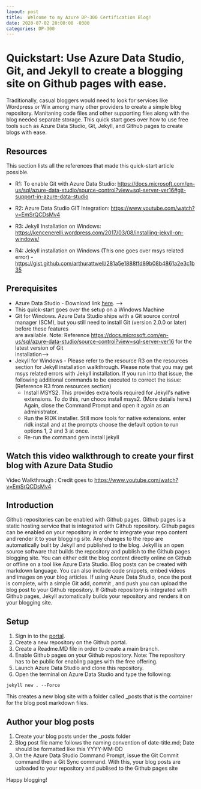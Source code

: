 ```yaml
---
layout: post
title:  Welcome to my Azure DP-300 Certification Blog!
date: 2020-07-02 20:00:00 -0300
categories: DP-300
---
```


# Quickstart: Use Azure Data Studio, Git, and Jekyll to create a blogging site on Github pages with ease.

<!-- 2. Introductory paragraph 
Required. Lead with a light intro that describes what the article covers. Answer the 
fundamental “why would I want to know this?” question. Keep it short.
-->

Traditionally, casual bloggers would need to look for services like Wordpress or Wix among many other providers to create a simple blog repository. Manitaning code files and other supporting files along with the blog needed separate storage. This quick start goes over how to use free tools such as Azure Data Studio, Git, Jekyll, and Github pages to create blogs with ease. 

## Resources

This section lists all the references that made this quick-start article possible. 
* R1: To enable Git with Azure Data Studio: https://docs.microsoft.com/en-us/sql/azure-data-studio/source-control?view=sql-server-ver16#git-support-in-azure-data-studio

* R2:  Azure Data Studio GIT Integration: https://www.youtube.com/watch?v=EmSrQCDsMv4

* R3: Jekyll Installation on Windows: https://kencenerelli.wordpress.com/2017/03/08/installing-jekyll-on-windows/

* R4: Jekyll installation on Windows (This one goes over msys related error) - https://gist.github.com/arthurattwell/281a5e1888ffd89b08b4861a2e3c1b35 

## Prerequisites

- Azure Data Studio - Download link [here](https://docs.microsoft.com/en-us/sql/azure-data-studio/download-azure-data-studio?view=sql-server-ver16). -->
- This quick-start goes over the setup on a Windows Machine 
- Git for Windows. Azure Data Studio ships with a Git source control manager (SCM), but you still need to install Git (version 2.0.0 or later) before these features   
  are available. Note: Reference https://docs.microsoft.com/en-us/sql/azure-data-studio/source-control?view=sql-server-ver16 for the latest version of Git   
  installation-->
- Jekyll for Windows - Please refer to the resource R3 on the resources section for Jekyll installation walkthrough. Please note that you may get msys related errors 
  with Jekyll installation. If you run into that issue, the following additional commands to be executed to correct the issue: (Reference R3 from resources section)
  *  Install MSYS2. This provides extra tools required for Jekyll's native extensions. To do this, run choco install msys2. (More details here.) Again, close the 
     Command Prompt and open it again as an administrator.
  * Run the RIDK installer. Still more tools for native extensions. enter ridk install and at the prompts choose the default option to run options 1, 2 and 3 at once. 
  * Re-run the command gem install jekyll


## Watch this video walkthrough to create your first blog with Azure Data Studio

Video Walkthrough : Credit goes to https://www.youtube.com/watch?v=EmSrQCDsMv4

## Introduction

Github repositories can be enabled with Github pages. Github pages is a static hosting service that is integrated with Github repository. Github pages can be enabled on your repository in order to integrate your repo content and render it to your blogging site. Any changes to the repo are automatically built  by Jekyll and published to the blog. Jekyll is an open source software that builds the repository and publish to the Github pages blogging site. You can either edit the blog content directly online on Github or offline on a tool like Azure Data Studio. Blog posts can be created with markdown language. You can also include code snippets, embed  videos and images on your blog  articles. If using  Azure Data Studio, once  the post is complete, with a simple Git add, commit , and push you can upload the blog post to your Github repository. If Github repository is integrated with Github pages, Jekyll  automatically builds your repository and renders it on your blogging site.    

## Setup

1. Sign in to the [<Github> portal](https://github.com/).
2. Create a new repository on the Github portal. 
4. Create a Readme.MD file in order to create a main branch.
3. Enable Github pages on your Github repository. Note: The repository has to be public for enabling pages with the free offering.
4. Launch Azure Data Studio and clone this repository.
5. Open the terminal on Azure Data Studio and type the following:
  ```
  jekyll new . --Force
  ```
  This creates a new blog site with a folder called _posts that is the container for the blog post markdown files. 
  
## Author your blog posts

1. Create your blog posts under the _posts folder
2. Blog post file name follows the naming convention of date-title.md; Date should be formatted like this YYYY-MM-DD  
3. On the Azure Data Studio Command Prompt, issue the Git Commit command then a Git Sync command. With this, your blog posts are uploaded to your repository and 
   publised to the Github pages site


Happy blogging!
